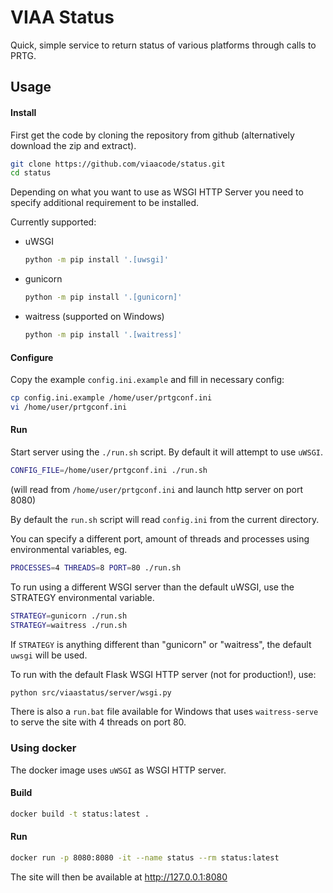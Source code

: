 # VIAA Status
Quick, simple service to return status of various platforms through calls to PRTG.

## Usage

#### Install

First get the code by cloning the repository from github (alternatively download the zip and extract).

```bash
git clone https://github.com/viaacode/status.git
cd status
```

Depending on what you want to use as WSGI HTTP Server you need to specify additional requirement to be installed.

Currently supported:

 - uWSGI

   ```bash
   python -m pip install '.[uwsgi]'
   ```

 - gunicorn

   ```bash
   python -m pip install '.[gunicorn]'
   ```

 - waitress (supported on Windows)

   ```bash
   python -m pip install '.[waitress]'
   ```

#### Configure
Copy the example `config.ini.example` and fill in necessary config:

```bash
cp config.ini.example /home/user/prtgconf.ini
vi /home/user/prtgconf.ini
```

#### Run

Start server using the `./run.sh` script. By default it will attempt to use `uWSGI`.

```bash
CONFIG_FILE=/home/user/prtgconf.ini ./run.sh
```

(will read from `/home/user/prtgconf.ini` and launch http server on port 8080)

By default the `run.sh` script will read `config.ini` from the current directory. 

You can specify a different port, amount of threads and processes using environmental variables, eg.

```bash
PROCESSES=4 THREADS=8 PORT=80 ./run.sh
```

To run using a different WSGI server than the default uWSGI, use the STRATEGY environmental variable.

```bash
STRATEGY=gunicorn ./run.sh
STRATEGY=waitress ./run.sh
```

If `STRATEGY` is anything different than "gunicorn" or "waitress", the default `uwsgi` will be used.

To run with the default Flask WSGI HTTP server (not for production!), use:

```bash
python src/viaastatus/server/wsgi.py
```

There is also a `run.bat` file available for Windows that uses `waitress-serve` to serve the site with 4 threads on port 80.

### Using docker

The docker image uses `uWSGI` as WSGI HTTP server.

#### Build

```bash
docker build -t status:latest .
```

#### Run

```bash
docker run -p 8080:8080 -it --name status --rm status:latest
```

The site will then be available at http://127.0.0.1:8080
